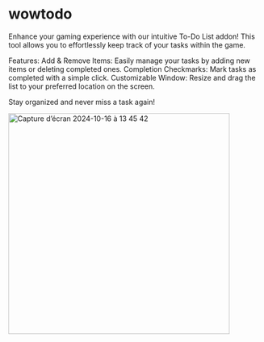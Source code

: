 # wowtodo

Enhance your gaming experience with our intuitive To-Do List addon! This tool allows you to effortlessly keep track of your tasks within the game.

Features:
Add & Remove Items: Easily manage your tasks by adding new items or deleting completed ones.
Completion Checkmarks: Mark tasks as completed with a simple click.
Customizable Window: Resize and drag the list to your preferred location on the screen.

Stay organized and never miss a task again!


<img width="438" alt="Capture d’écran 2024-10-16 à 13 45 42" src="https://github.com/user-attachments/assets/46e2c372-6cc9-4c17-ac1e-b764c590c1aa">
